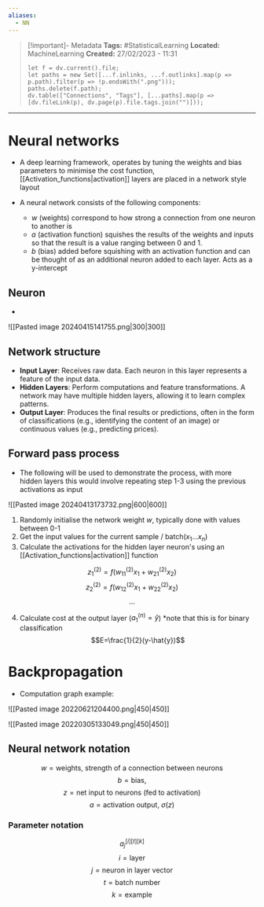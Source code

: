 ```yaml
---
aliases:
  - NN
---
```


> [!important]- Metadata
> **Tags:** #StatisticalLearning 
> **Located:** MachineLearning
> **Created:** 27/02/2023 - 11:31
> ```dataviewjs
> let f = dv.current().file;
> let paths = new Set([...f.inlinks, ...f.outlinks].map(p => p.path).filter(p => !p.endsWith(".png")));
> paths.delete(f.path);
> dv.table(["Connections", "Tags"], [...paths].map(p => [dv.fileLink(p), dv.page(p).file.tags.join("")]));
> ```

___
# Neural networks

- A deep learning framework, operates by tuning the weights and bias parameters to minimise the cost function, [[Activation_functions|activation]] layers are placed in a network style layout

- A neural network consists of the following components:
	- $w$ (weights) correspond to how strong a connection from one neuron to another is
	- $a$ (activation function) squishes the results of the weights and inputs so that the result is a value ranging between 0 and 1.
	- $b$ (bias) added before squishing with an activation function and can be thought of as an additional neuron added to each layer. Acts as a y-intercept



## Neuron 
- 
![[Pasted image 20240415141755.png|300|300]]
## Network structure
-  **Input Layer**: Receives raw data. Each neuron in this layer represents a feature of the input data.
-  **Hidden Layers**: Perform computations and feature transformations. A network may have multiple hidden layers, allowing it to learn complex patterns.
-  **Output Layer**: Produces the final results or predictions, often in the form of classifications (e.g., identifying the content of an image) or continuous values (e.g., predicting prices).


## Forward pass process
- The following will be used to demonstrate the process, with more hidden layers this would involve repeating step 1-3 using the previous activations as input

![[Pasted image 20240413173732.png|600|600]]

1.  Randomly initialise the network weight $w$, typically done with values between 0-1
2. Get the input values for the current sample / batch($x_{1}\dots x_{n}$)
3. Calculate the activations for the hidden layer neuron's using an [[Activation_functions|activation]] function

$$z^{(2)}_1 = f(w^{(2)}_{11} x_1 + w^{(2)}_{21} x_2)$$
$$z^{(2)}_2 = f(w^{(2)}_{12} x_1 + w^{(2)}_{22} x_2)$$
$$\dots$$

4. Calculate cost at the output layer ($a^{(n)}_{1}=\hat{y}$) \*note that this is for binary classification
$$E=\frac{1}{2}(y-\hat{y})$$
# Backpropagation
- Computation graph example:

![[Pasted image 20220621204400.png|450|450]]

![[Pasted image 20220305133049.png|450|450]]


## Neural network notation

$$w=\text{weights, strength of a connection between neurons}$$
$$b=\text{bias, }$$
$$z=\text{net input to neurons (fed to activation)}$$
$$a=\text{activation output, }\sigma(z) \text{ }$$

### Parameter notation

 $$a_{j}^{[i][t][k]}$$
$$i=\text{layer}$$
$$j=\text{neuron in layer vector}$$
$$t=\text{batch number}$$
$$k=\text{example}$$
